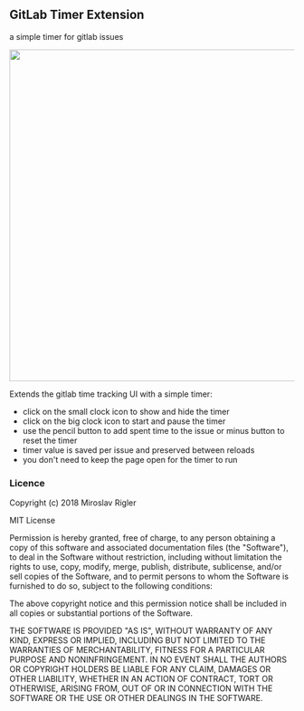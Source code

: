 ## GitLab Timer Extension

a simple timer for gitlab issues

<p align="center">
	<img src="http://abyss.shadowfall.eu/github/gitlab-timer.png" width="586px">
</p>

Extends the gitlab time tracking UI with a simple timer:

- click on the small clock icon to show and hide the timer
- click on the big clock icon to start and pause the timer
- use the pencil button to add spent time to the issue or minus button to reset the timer
- timer value is saved per issue and preserved between reloads
- you don't need to keep the page open for the timer to run

### Licence

Copyright (c) 2018 Miroslav Rigler

MIT License

Permission is hereby granted, free of charge, to any person obtaining
a copy of this software and associated documentation files (the
"Software"), to deal in the Software without restriction, including
without limitation the rights to use, copy, modify, merge, publish,
distribute, sublicense, and/or sell copies of the Software, and to
permit persons to whom the Software is furnished to do so, subject to
the following conditions:

The above copyright notice and this permission notice shall be
included in all copies or substantial portions of the Software.

THE SOFTWARE IS PROVIDED "AS IS", WITHOUT WARRANTY OF ANY KIND,
EXPRESS OR IMPLIED, INCLUDING BUT NOT LIMITED TO THE WARRANTIES OF
MERCHANTABILITY, FITNESS FOR A PARTICULAR PURPOSE AND
NONINFRINGEMENT. IN NO EVENT SHALL THE AUTHORS OR COPYRIGHT HOLDERS BE
LIABLE FOR ANY CLAIM, DAMAGES OR OTHER LIABILITY, WHETHER IN AN ACTION
OF CONTRACT, TORT OR OTHERWISE, ARISING FROM, OUT OF OR IN CONNECTION
WITH THE SOFTWARE OR THE USE OR OTHER DEALINGS IN THE SOFTWARE.
